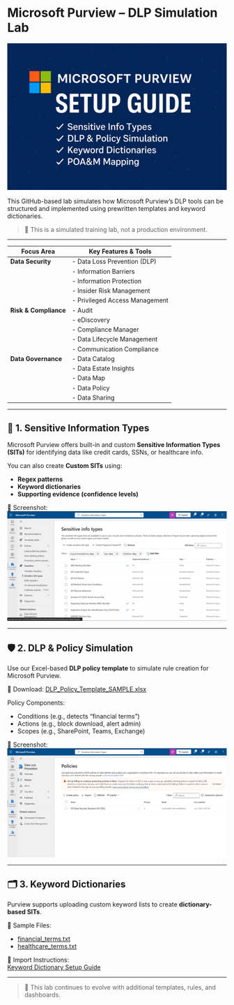 # Microsoft Purview – DLP Simulation Lab

![Microsoft Purview Lab Banner](Microsoft_Purview_Lab_Banner.png)

This GitHub-based lab simulates how Microsoft Purview’s DLP tools can be structured and implemented using prewritten templates and keyword dictionaries.

> 🧪 This is a simulated training lab, not a production environment.

---

| Focus Area          | Key Features & Tools                                                                                                 |
|---------------------|---------------------------------------------------------------------------------------------------------------------|
| **Data Security**   | - Data Loss Prevention (DLP)                                                                                      |
|                     | - Information Barriers                                                                                            |
|                     | - Information Protection                                                                                          |
|                     | - Insider Risk Management                                                                                         |
|                     | - Privileged Access Management                                                                                    |
| **Risk & Compliance** | - Audit                                                                                                         |
|                     | - eDiscovery                                                                                                      |
|                     | - Compliance Manager                                                                                              |
|                     | - Data Lifecycle Management                                                                                       |
|                     | - Communication Compliance                                                                                        |
| **Data Governance** | - Data Catalog                                                                                                    |
|                     | - Data Estate Insights                                                                                            |
|                     | - Data Map                                                                                                        |
|                     | - Data Policy                                                                                                     |
|                     | - Data Sharing                                                                                                    |

---

## 🧬 1. Sensitive Information Types

Microsoft Purview offers built-in and custom **Sensitive Information Types (SITs)** for identifying data like credit cards, SSNs, or healthcare info.

You can also create **Custom SITs** using:
- **Regex patterns**
- **Keyword dictionaries**
- **Supporting evidence (confidence levels)**

📸 Screenshot:  
![Purview Policy View](Purview_Screenshot_1.png)

---

## 🛡️ 2. DLP & Policy Simulation

Use our Excel-based **DLP policy template** to simulate rule creation for Microsoft Purview.

📄 Download: [DLP_Policy_Template_SAMPLE.xlsx](DLP_Policy_Template_SAMPLE.xlsx)

Policy Components:
- Conditions (e.g., detects “financial terms”)
- Actions (e.g., block download, alert admin)
- Scopes (e.g., SharePoint, Teams, Exchange)

📸 Screenshot:  
![Purview Policy View](Purview_Screenshot_2.png)

---

## 🗂️ 3. Keyword Dictionaries

Purview supports uploading custom keyword lists to create **dictionary-based SITs**.

📄 Sample Files:
- [financial_terms.txt](../purview-keywords/financial_terms.txt)
- [healthcare_terms.txt](../purview-keywords/healthcare_terms.txt)

🧭 Import Instructions:  
[Keyword Dictionary Setup Guide](../purview-keywords/README.md)

---

> 🔄 This lab continues to evolve with additional templates, rules, and dashboards.  
